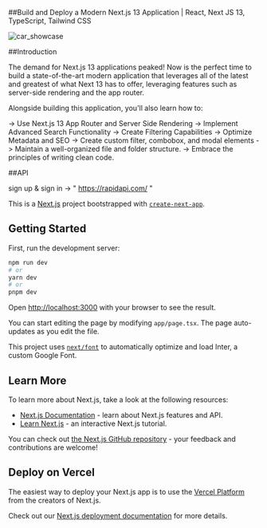 ##Build and Deploy a Modern Next.js 13 Application | React, Next JS 13, TypeScript, Tailwind CSS

![car_showcase](https://github.com/adithyakumars/cars-showcase-ak/assets/130994926/e7acdc25-247a-456b-ab7a-2f9aae8a97f7)

##Introduction

The demand for Next.js 13 applications peaked! Now is the perfect time to build a state-of-the-art modern application that leverages all of the latest and greatest of what Next 13 has to offer, leveraging features such as server-side rendering and the app router.

Alongside building this application, you'll also learn how to:

 -> Use Next.js 13 App Router and Server Side Rendering
 -> Implement Advanced Search Functionality
 -> Create Filtering Capabilities
 -> Optimize Metadata and SEO
 -> Create custom filter, combobox, and modal elements
 -> Maintain a well-organized file and folder structure.
 -> Embrace the principles of writing clean code.

##API 

sign up & sign in  ->  " https://rapidapi.com/ " 

This is a [Next.js](https://nextjs.org/) project bootstrapped with [`create-next-app`](https://github.com/vercel/next.js/tree/canary/packages/create-next-app).

## Getting Started

First, run the development server:

```bash
npm run dev
# or
yarn dev
# or
pnpm dev
```

Open [http://localhost:3000](http://localhost:3000) with your browser to see the result.

You can start editing the page by modifying `app/page.tsx`. The page auto-updates as you edit the file.

This project uses [`next/font`](https://nextjs.org/docs/basic-features/font-optimization) to automatically optimize and load Inter, a custom Google Font.

## Learn More

To learn more about Next.js, take a look at the following resources:

- [Next.js Documentation](https://nextjs.org/docs) - learn about Next.js features and API.
- [Learn Next.js](https://nextjs.org/learn) - an interactive Next.js tutorial.

You can check out [the Next.js GitHub repository](https://github.com/vercel/next.js/) - your feedback and contributions are welcome!

## Deploy on Vercel

The easiest way to deploy your Next.js app is to use the [Vercel Platform](https://vercel.com/new?utm_medium=default-template&filter=next.js&utm_source=create-next-app&utm_campaign=create-next-app-readme) from the creators of Next.js.

Check out our [Next.js deployment documentation](https://nextjs.org/docs/deployment) for more details.

